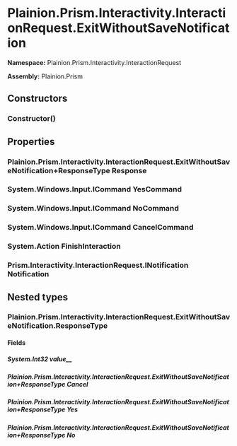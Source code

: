 
# Plainion.Prism.Interactivity.InteractionRequest.ExitWithoutSaveNotification

**Namespace:** Plainion.Prism.Interactivity.InteractionRequest

**Assembly:** Plainion.Prism


## Constructors

### Constructor()


## Properties

### Plainion.Prism.Interactivity.InteractionRequest.ExitWithoutSaveNotification+ResponseType Response

### System.Windows.Input.ICommand YesCommand

### System.Windows.Input.ICommand NoCommand

### System.Windows.Input.ICommand CancelCommand

### System.Action FinishInteraction

### Prism.Interactivity.InteractionRequest.INotification Notification


## Nested types

### Plainion.Prism.Interactivity.InteractionRequest.ExitWithoutSaveNotification.ResponseType


#### Fields

##### System.Int32 value__

##### Plainion.Prism.Interactivity.InteractionRequest.ExitWithoutSaveNotification+ResponseType Cancel

##### Plainion.Prism.Interactivity.InteractionRequest.ExitWithoutSaveNotification+ResponseType Yes

##### Plainion.Prism.Interactivity.InteractionRequest.ExitWithoutSaveNotification+ResponseType No
